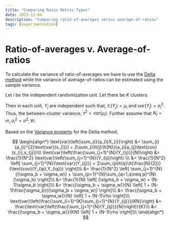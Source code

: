 ```yaml
---
title: "Comparing Ratio Metric Types"
date: 2023-12-04
description: "Comparing ratio-of-averages versus average-of-ratios"
tags: [experimentation]
---
```


# Ratio-of-averages v. Average-of-ratios
To calculate the variance of ratio-of-averages we have to use the [Delta method](/posts/cuped-derivation/#1-delta-method-formulation) while the variance of average-of-ratios can be estimated using the sample variance.

Let $i$ be the independent randomization unit. Let there be $K$ clusters.

Then in each unit, $Y_{j}$ are independent such that, $\mathbb{E}(Y_{j})=\mu_i$ and $var(Y_{j})=\sigma_{i}^2$. Thus, the between-cluster variance, $\tau^2=var(\mu_i)$. Further assume that $N_i=m, \sigma_{i}^2=\sigma^2; \forall{i}$.

Based on the [Variance property](/posts/cuped-derivation/#33-cuped-on-ratio-metrics) for the Delta method, 

$$
\begin{align*}
\text{var}\left(\sum_{i}{a_{i}X_{i}}\right) &= \sum_{i}{a_{i}^{2}\text{var}(x_{i})} + 2\sum_{i\lt{j}\lt{N}}{a_{i}a_{j}\text{cov}(x_{i},x_{j})}\\\
\text{var}\left(\frac{\sum_{j=1}^{N}{Y_{ij}}}{N}\right) &= \frac{1}{N^2} \text{var}\left(\sum_{j=1}^{N}{Y_{ij}}\right) \\\
&= \frac{1}{N^2} \left[ \sum_{j=1}^{N}{\text{var}(Y_{ij})} + 2\sum_{p\lt{q}\lt{\frac{N}{2}}}{\text{cov}(Y_{ip},Y_{iq})} \right]\\\
&= \frac{1}{N^2} \left[ \sum_{j=1}^{N}{(\sigma_b + \sigma_w)} + \sum_{p=1}^{N}\sum_{q=1,q\neq p}^{N}{\sigma_b} \right]\\\
&= \frac{1}{N} \left[ (\sigma_b + \sigma_w) + (N-1)\sigma_b \right]\\\
&= \frac{(\sigma_b + \sigma_w)}{N} \left[ 1 + (N-1)\frac{\sigma_b}{(\sigma_b + \sigma_w)} \right]\\\
&= \frac{(\sigma_b + \sigma_w)}{N} \left[ 1 + (N-1)\rho \right]\\\
\text{var}\left(\frac{\sum_{i=1}^{K}\sum_{j=1}^{N}{Y_{ij}}}{KN}\right) &= \frac{\text{var}\left(\frac{\sum_{j=1}^{N}{Y_{ij}}}{N}\right)}{K}\\\
&= \frac{(\sigma_b + \sigma_w)}{KN} \left[ 1 + (N-1)\rho \right]\\\
\end{align*}
$$